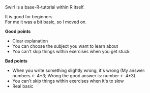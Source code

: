 <p>
  Swirl is a base-R-tutorial within R itself.<br>

  It is good for beginners <br>
  For me it was a bit basic, so I moved on. <br>

  <b>Good points</b>
  <ul>
  <li>Clear explanation</li>
  <li>You can choose the subject you want to learn about</li>
  <li>You can't skip things within exercises when you get stuck</li>
  </ul>

  <b>Bad points</b>
  <ul>
  <li>When you write something slightly wrong, it's wrong (My answer: numbers <- 4*3; Wrong the good answer is: number <- 4*3). </li>
  <li>You can't skip things within exercises when it's to slow</li>
  <li>Real basic</li>
  </ul>
</p>
